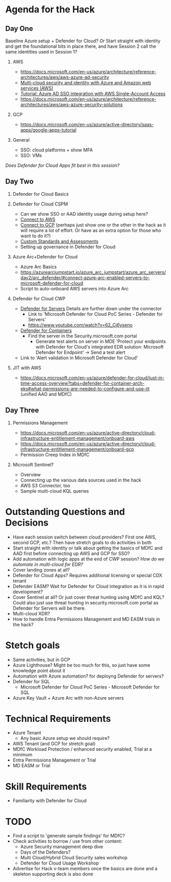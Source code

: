 # Agenda for the Hack

## Day One
Baseline Azure setup + Defender for Cloud? *Or* Start straight with identity and get the foundational bits in place there, and have Session 2 call the same identities used in Session 1?

1. AWS
   - https://docs.microsoft.com/en-us/azure/architecture/reference-architectures/aws/aws-azure-ad-security
   - [Multi-cloud security and identity with Azure and Amazon web services (AWS)](https://docs.microsoft.com/en-us/azure/architecture/aws-professional/security-identity)
   - [Tutorial: Azure AD SSO integration with AWS Single-Account Access](https://docs.microsoft.com/en-us/azure/active-directory/saas-apps/amazon-web-service-tutorial)
   - https://docs.microsoft.com/en-us/azure/architecture/reference-architectures/aws/aws-azure-security-solutions
2. GCP
   - https://docs.microsoft.com/en-us/azure/active-directory/saas-apps/google-apps-tutorial
 
3. General
   - SSO: cloud platforms + show MFA
   - SSO: VMs

*Does Defender for Cloud Apps fit best in this session?*

## Day Two
1. Defender for Cloud Basics

2. Defender for Cloud CSPM
   - Can we show SSO or AAD identity usage during setup here?
   - [Connect to AWS](https://docs.microsoft.com/en-us/azure/defender-for-cloud/quickstart-onboard-aws)
   - [Connect to GCP](https://docs.microsoft.com/en-us/azure/defender-for-cloud/quickstart-onboard-gcp) (perhaps just show one or the other in the hack as it will require a lot of effort. Or have as an extra option for those who want to do it?)
   - [Custom Standards and Assessments](https://techcommunity.microsoft.com/t5/microsoft-defender-for-cloud/custom-assessments-and-standards-in-microsoft-defender-for-cloud/ba-p/3066575)
   - Setting up governance in Defender for Cloud

3. Azure Arc+Defender for Cloud
   - Azure Arc Basics
   - https://azurearcjumpstart.io/azure_arc_jumpstart/azure_arc_servers/day2/arc_defender/#connect-azure-arc-enabled-servers-to-microsoft-defender-for-cloud
   - Script to auto-onboard AWS servers into Azure Arc

4.  Defender for Cloud CWP
    - [Defender for Servers](https://docs.microsoft.com/en-us/azure/defender-for-cloud/quickstart-onboard-aws?pivots=env-settings#prerequisites) Details are further down under the connector
      - Link to 'Microsoft Defender for Cloud PoC Series - Defender for Servers'
      - https://www.youtube.com/watch?v=62_Cj6yseno
    - [Defender for Containers](https://docs.microsoft.com/en-us/azure/defender-for-cloud/defender-for-containers-enable?tabs=aks-deploy-portal%2Ck8s-deploy-asc%2Ck8s-verify-asc%2Ck8s-remove-arc%2Caks-removeprofile-api&pivots=defender-for-container-eks)
      - Find the server in the Security.microsoft.com portal
        - Generate test alerts on server in MDE 'Protect your endpoints with Defender for Cloud's integrated EDR solution: Microsoft Defender for Endpoint' -> Send a test alert
    - Link to 'Alert validation in Microsoft Defender for Cloud'


5. JIT with AWS
   - https://docs.microsoft.com/en-us/azure/defender-for-cloud/just-in-time-access-overview?tabs=defender-for-container-arch-eks#what-permissions-are-needed-to-configure-and-use-jit (unified AAD and MDfC)



## Day Three
1.  Permissions Management
    - https://docs.microsoft.com/en-us/azure/active-directory/cloud-infrastructure-entitlement-management/onboard-aws
    - https://docs.microsoft.com/en-us/azure/active-directory/cloud-infrastructure-entitlement-management/onboard-gcp
    - Permission Creep Index in MDfC
 
2. Microsoft Sentinel?
   - Overview
   - Connecting up the various data sources used in the hack
   - AWS S3 Connector, too
   - Sample multi-cloud KQL queries

# Outstanding Questions and Decisions
 - Have each session switch between cloud providers? First one AWS, second GCP, etc.? Then have stretch goals to do activities in both 
 - Start straight with identity or talk about getting the basics of MDfC and AAD first before connecting up AWS and GCP for SSO?
 - Add automation with logic apps at the end of CWP session? *How do we automate in multi-cloud for EDR?*
 - Cover landing zones at all?
 - Defender for Cloud Apps? Requires additional licensing or special CDX tenant
 - Defender EASM? Wait for Defender for Cloud integration as it is in rapid development?
 - Cover Sentinel at all? Or just cover threat hunting using MDfC and KQL? Could also just use threat hunting in security.microsoft.com portal as Defender for Servers will be there.
 - Multi-cloud XDR? 
 - How to handle Entra Permissions Management and MD EASM trials in the hack? 

# Stetch goals
 - Same activities, but in GCP
 - Azure Lighthouse? Might be too much for this, so just have  some knowledge point about it
 - Automation with Azure automation? for deployng Defender for servers?
 - Defender for SQL
   - Microsoft Defender for Cloud PoC Series - Microsoft Defender for SQL
 - Azure Key Vault + Azure Arc with non-Azure servers

 # Technical Requirements
  - Azure Tenant
    - Any basic Azure setup we should require?
  - AWS Tenant (and GCP for stretch goal)
  - MDfC Workload Protection / enhanced security enabled, Trial at a minimum
  - Entra Permissions Management or Trial
  - MD EASM or Trial

 # Skill Requirements
  - Familiarity with Defender for Cloud

# TODO
 - Find a script to 'generate sample findings' for MDfC?
 - Check activities to borrow / use from other content:
   - Azure Security management deep dive
   - Days of the Defenders?
   - Multi Cloud/Hybrid Cloud Security sales workshop
   - Defender for Cloud Usage Workshop
 - Advertise for Hack v-team members once the basics are done and a skeleton supporting deck is also done
